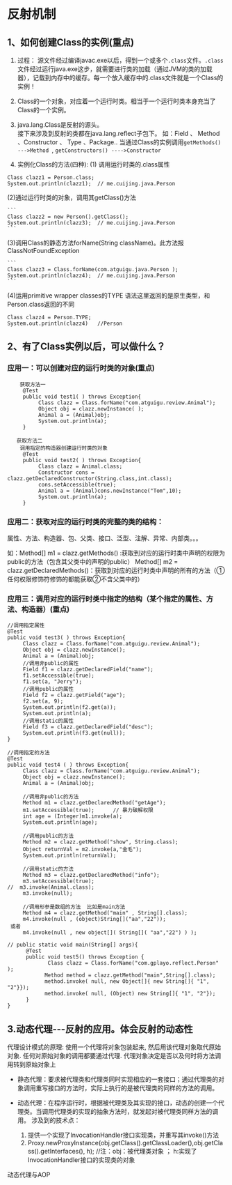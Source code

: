 # 反射机制

## 1、如何创建Class的实例(重点)
1.  过程： 源文件经过编译javac.exe以后，得到一个或多个`.class`文件。`.class`文件经过运行java.exe这步，就需要进行类的加载（通过JVM的类的加载器），记载到内存中的缓存。每一个放入缓存中的.class文件就是一个Class的实例！
2. Class的一个对象，对应着一个运行时类。相当于一个运行时类本身充当了Class的一个实例。
3. java.lang.Class是反射的源头。  
    接下来涉及到反射的类都在java.lang.reflect子包下。
    如：Field 、 Method 、Constructor 、 Type 、Package..
    当通过Class的实例调用`getMethods() --->Method `, `getConstructors() ---->Constructor`

4. 实例化Class的方法(四种):
(1) 调用运行时类的.class属性

  ```
  Class clazz1 = Person.class;
  System.out.println(clazz1);  // me.cuijing.java.Person
  ```
(2)通过运行时类的对象，调用其getClass()方法

    ```
    Class clazz2 = new Person().getClass();
    System.out.println(clazz3);  // me.cuijing.java.Person
    ```
(3)调用Class的静态方法forName(String className)。此方法报ClassNotFoundException   

    ```
    Class clazz3 = Class.forName(com.atguigu.java.Person );
    System.out.println(clazz4);  // me.cuijing.java.Person
    ```
(4)运用primitive wrapper classes的TYPE 语法这里返回的是原生类型，和Person.class返回的不同
  
  ```
  Class clazz4 = Person.TYPE;
  System.out.println(clazz4)   //Person
  ```

## 2、有了Class实例以后，可以做什么？

### 应用一：可以创建对应的运行时类的对象(重点)
```
    获取方法一
     @Test
     public void test1( ) throws Exception{
          Class clazz = Class.forName("com.atguigu.review.Animal");
          Object obj = clazz.newInstance( );
          Animal a = (Animal)obj;
          System.out.println(a);
     }

   获取方法二
    调用指定的构造器创建运行时类的对象
     @Test
     public void test2( ) throws Exception{
          Class clazz = Animal.class;
          Constructor cons = clazz.getDeclaredConstructor(String.class,int.class);
          cons.setAccessible(true);
          Animal a = (Animal)cons.newInstance("Tom",10);
          System.out.println(a);
     }
```

### 应用二：获取对应的运行时类的完整的类的结构：
属性、方法、构造器、包、父类、接口、泛型、注解、异常、内部类。。。

如：Method[] m1 = clazz.getMethods() :获取到对应的运行时类中声明的权限为public的方法（包含其父类中的声明的public）
      Method[] m2 = clazz.getDeclaredMethods()：获取到对应的运行时类中声明的所有的方法（①任何权限修饰符修饰的都能获取②不含父类中的）

### 应用三：调用对应的运行时类中指定的结构（某个指定的属性、方法、构造器）(重点)

```
//调用指定属性
@Test
public void test3( ) throws Exception{
     Class clazz = Class.forName("com.atguigu.review.Animal");
     Object obj = clazz.newInstance();
     Animal a = (Animal)obj;
     //调用非public的属性
     Field f1 = clazz.getDeclaredField("name");
     f1.setAccessible(true);
     f1.set(a, "Jerry");
     //调用public的属性
     Field f2 = clazz.getField("age");
     f2.set(a, 9);
     System.out.println(f2.get(a));
     System.out.println(a);
     //调用static的属性
     Field f3 = clazz.getDeclaredField("desc");
     System.out.println(f3.get(null));
}

//调用指定的方法
@Test
public void test4 ( ) throws Exception{
     Class clazz = Class.forName("com.atguigu.review.Animal");
     Object obj = clazz.newInstance();
     Animal a = (Animal)obj;
    
     //调用非public的方法
     Method m1 = clazz.getDeclaredMethod("getAge");
     m1.setAccessible(true);      // 暴力破解权限
     int age = (Integer)m1.invoke(a);
     System.out.println(age);

     //调用public的方法
     Method m2 = clazz.getMethod("show", String.class);
     Object returnVal = m2.invoke(a,"金毛");
     System.out.println(returnVal);

     //调用static的方法
     Method m3 = clazz.getDeclaredMethod("info");
     m3.setAccessible(true);
//  m3.invoke(Animal.class);
     m3.invoke(null);
   
     //调用形参是数组的方法  比如是main方法
     Method m4 = clazz.getMethod("main" , String[].class);
     m4.invoke(null , (object)String[]("aa","22"));
 或者
     m4.invoke(null , new object[]( String[]( "aa","22") ) );

// public static void main(String[] args){
      @Test
      public void test5() throws Exception {
             Class clazz = Class.forName("com.gplayo.reflect.Person" );
            Method method = clazz.getMethod("main",String[].class);
            method.invoke( null, new Object[]{ new String[]{ "1", "2"}});
            method.invoke( null, (Object) new String[]{ "1", "2"});
      }
}
```
## 3.动态代理---反射的应用。体会反射的动态性
代理设计模式的原理:
     使用一个代理将对象包装起来, 然后用该代理对象取代原始对象. 任何对原始对象的调用都要通过代理. 代理对象决定是否以及何时将方法调用转到原始对象上

* 静态代理：要求被代理类和代理类同时实现相应的一套接口；通过代理类的对象调用重写接口的方法时，实际上执行的是被代理类的同样的方法的调用。

* 动态代理：在程序运行时，根据被代理类及其实现的接口，动态的创建一个代理类。当调用代理类的实现的抽象方法时，就发起对被代理类同样方法的调用。 涉及到的技术点：
  1. 提供一个实现了InvocationHandler接口实现类，并重写其invoke()方法
  2. Proxy.newProxyInstance(obj.getClass().getClassLoader(),obj.getClass().getInterfaces(), h);
               //注：obj：被代理类对象 ； h:实现了InvocationHandler接口的实现类的对象


动态代理与AOP




